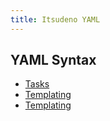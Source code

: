 ```yaml
---
title: Itsudeno YAML
---
```


## YAML Syntax

* [Tasks](/yaml/tasks)
* [Templating](/yaml/templating)
* [Templating](/yaml/scopes)
